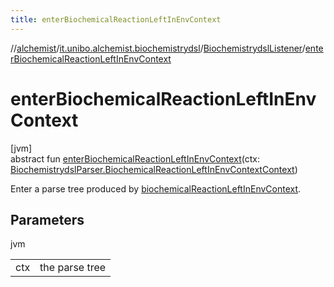 ```yaml
---
title: enterBiochemicalReactionLeftInEnvContext
---
```

//[alchemist](../../../index.html)/[it.unibo.alchemist.biochemistrydsl](../index.html)/[BiochemistrydslListener](index.html)/[enterBiochemicalReactionLeftInEnvContext](enter-biochemical-reaction-left-in-env-context.html)



# enterBiochemicalReactionLeftInEnvContext



[jvm]\
abstract fun [enterBiochemicalReactionLeftInEnvContext](enter-biochemical-reaction-left-in-env-context.html)(ctx: [BiochemistrydslParser.BiochemicalReactionLeftInEnvContextContext](../-biochemistrydsl-parser/-biochemical-reaction-left-in-env-context-context/index.html))



Enter a parse tree produced by [biochemicalReactionLeftInEnvContext](../-biochemistrydsl-parser/biochemical-reaction-left-in-env-context.html).



## Parameters


jvm

| | |
|---|---|
| ctx | the parse tree |




